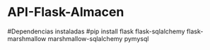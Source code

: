 # API-Flask-Almacen
#Dependencias instaladas
#pip install flask flask-sqlalchemy flask-marshmallow marshmallow-sqlalchemy pymysql
